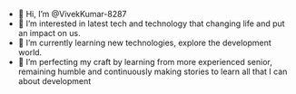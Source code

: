 - 👋 Hi, I’m @VivekKumar-8287
- 👀 I’m interested in latest tech and technology that changing life and put an impact on us.
- 🌱 I’m currently learning new technologies, explore the development world.
- 💞️ I’m perfecting my craft by learning from more experienced senior, remaining humble and continuously making stories to learn all that I can about development


<!---
VivekKumar-8287/VivekKumar-8287 is a ✨ special ✨ repository because its `README.md` (this file) appears on your GitHub profile.
You can click the Preview link to take a look at your changes.
--->
